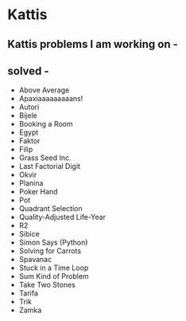 # Kattis

## Kattis problems I am working on -

## solved -

- Above Average
- Apaxiaaaaaaaaans!
- Autori
- Bijele
- Booking a Room
- Egypt
- Faktor
- Filip
- Grass Seed Inc.
- Last Factorial Digit
- Okvir
- Planina
- Poker Hand
- Pot
- Quadrant Selection
- Quality-Adjusted Life-Year
- R2
- Sibice
- Simon Says (Python)
- Solving for Carrots
- Spavanac
- Stuck in a Time Loop
- Sum Kind of Problem
- Take Two Stones
- Tarifa
- Trik
- Zamka